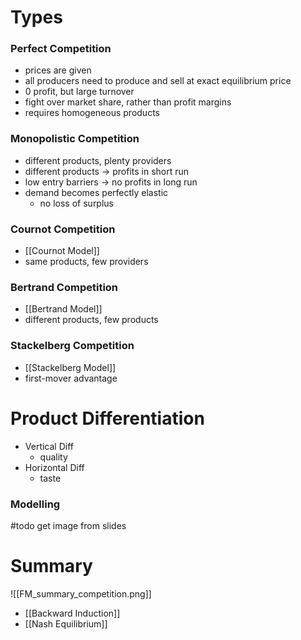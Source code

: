 # Types
### Perfect Competition
- prices are given
- all producers need to produce and sell at exact equilibrium price
- 0 profit, but large turnover
- fight over market share, rather than profit margins 
- requires homogeneous products
### Monopolistic Competition
- different products, plenty providers
- different products -> profits in short run
- low entry barriers -> no profits in long run
- demand becomes perfectly elastic
	- no loss of surplus
### Cournot Competition
- [[Cournot Model]]
- same products, few providers
### Bertrand Competition
- [[Bertrand Model]]
- different products, few products
### Stackelberg Competition
- [[Stackelberg Model]]
- first-mover advantage
# Product Differentiation
- Vertical Diff
	- quality
- Horizontal Diff
	- taste
### Modelling
#todo get image from slides
# Summary
![[FM_summary_competition.png]]
- [[Backward Induction]] 
- [[Nash Equilibrium]]